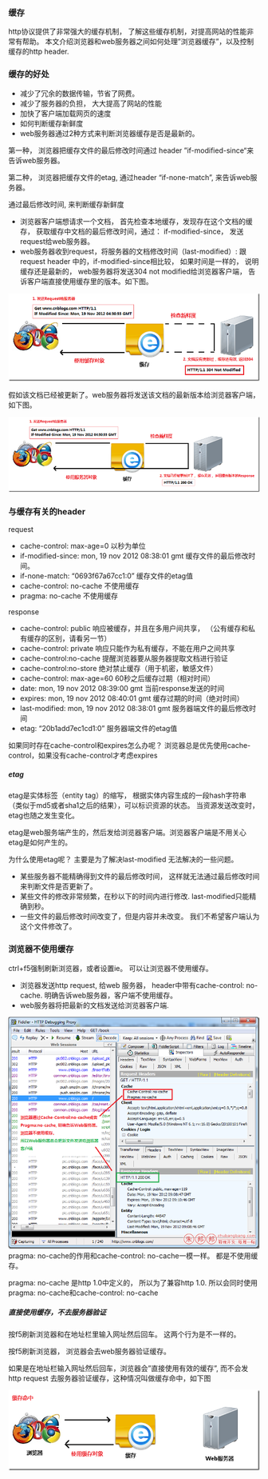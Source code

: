 ### 缓存
http协议提供了非常强大的缓存机制， 了解这些缓存机制，对提高网站的性能非常有帮助。 本文介绍浏览器和web服务器之间如何处理”浏览器缓存”，以及控制缓存的http header.

### 缓存的好处
- 减少了冗余的数据传输，节省了网费。
- 减少了服务器的负担， 大大提高了网站的性能
- 加快了客户端加载网页的速度
- 如何判断缓存新鲜度
- web服务器通过2种方式来判断浏览器缓存是否是最新的。

第一种， 浏览器把缓存文件的最后修改时间通过 header ”if-modified-since“来告诉web服务器。

第二种， 浏览器把缓存文件的etag, 通过header “if-none-match”, 来告诉web服务器。

通过最后修改时间, 来判断缓存新鲜度
- 浏览器客户端想请求一个文档， 首先检查本地缓存，发现存在这个文档的缓存， 获取缓存中文档的最后修改时间，通过： if-modified-since， 发送request给web服务器。
- web服务器收到request，将服务器的文档修改时间（last-modified）: 跟request header 中的，if-modified-since相比较， 如果时间是一样的， 说明缓存还是最新的， web服务器将发送304 not modified给浏览器客户端， 告诉客户端直接使用缓存里的版本。如下图。


![](./img/cache-01.png)

假如该文档已经被更新了。web服务器将发送该文档的最新版本给浏览器客户端， 如下图。


![](./img/cache-02.png)
### 与缓存有关的header

request

- cache-control: max-age=0 以秒为单位
- if-modified-since: mon, 19 nov 2012 08:38:01 gmt 缓存文件的最后修改时间。
- if-none-match: “0693f67a67cc1:0” 缓存文件的etag值
- cache-control: no-cache 不使用缓存
- pragma: no-cache 不使用缓存

response

- cache-control: public 响应被缓存，并且在多用户间共享， （公有缓存和私有缓存的区别，请看另一节）
- cache-control: private 响应只能作为私有缓存，不能在用户之间共享
- cache-control:no-cache 提醒浏览器要从服务器提取文档进行验证
- cache-control:no-store 绝对禁止缓存（用于机密，敏感文件）
- cache-control: max-age=60 60秒之后缓存过期（相对时间）
- date: mon, 19 nov 2012 08:39:00 gmt 当前response发送的时间
- expires: mon, 19 nov 2012 08:40:01 gmt 缓存过期的时间（绝对时间）
- last-modified: mon, 19 nov 2012 08:38:01 gmt 服务器端文件的最后修改时间
- etag: “20b1add7ec1cd1:0” 服务器端文件的etag值

如果同时存在cache-control和expires怎么办呢？ 浏览器总是优先使用cache-control，如果没有cache-control才考虑expires


##### etag
etag是实体标签（entity tag）的缩写， 根据实体内容生成的一段hash字符串（类似于md5或者sha1之后的结果），可以标识资源的状态。 当资源发送改变时，etag也随之发生变化。

etag是web服务端产生的，然后发给浏览器客户端。浏览器客户端是不用关心etag是如何产生的。

为什么使用etag呢？ 主要是为了解决last-modified 无法解决的一些问题。

- 某些服务器不能精确得到文件的最后修改时间， 这样就无法通过最后修改时间来判断文件是否更新了。
- 某些文件的修改非常频繁，在秒以下的时间内进行修改. last-modified只能精确到秒。
- 一些文件的最后修改时间改变了，但是内容并未改变。 我们不希望客户端认为这个文件修改了。
### 浏览器不使用缓存
ctrl+f5强制刷新浏览器，或者设置ie。 可以让浏览器不使用缓存。

- 浏览器发送http request, 给web 服务器， header中带有cache-control: no-cache. 明确告诉web服务器，客户端不使用缓存。
- web服务器将把最新的文档发送给浏览器客户端.


![](./img/cache-03.png)
pragma: no-cache的作用和cache-control: no-cache一模一样。 都是不使用缓存。

pragma: no-cache 是http 1.0中定义的， 所以为了兼容http 1.0. 所以会同时使用pragma: no-cache和cache-control: no-cache

##### 直接使用缓存，不去服务器验证
按f5刷新浏览器和在地址栏里输入网址然后回车。 这两个行为是不一样的。

按f5刷新浏览器， 浏览器会去web服务器验证缓存。

如果是在地址栏输入网址然后回车，浏览器会”直接使用有效的缓存”, 而不会发http request 去服务器验证缓存，这种情况叫做缓存命中，如下图

![](./img/cache-04.png)